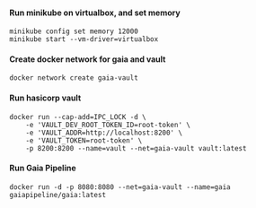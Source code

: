 #### Run minikube on virtualbox, and set memory
```
minikube config set memory 12000
minikube start --vm-driver=virtualbox
```

#### Create docker network for gaia and vault
```
docker network create gaia-vault
```

#### Run hasicorp vault 
```
docker run --cap-add=IPC_LOCK -d \
    -e 'VAULT_DEV_ROOT_TOKEN_ID=root-token' \
    -e 'VAULT_ADDR=http://localhost:8200' \
    -e 'VAULT_TOKEN=root-token' \
    -p 8200:8200 --name=vault --net=gaia-vault vault:latest
```

#### Run Gaia Pipeline
```
docker run -d -p 8080:8080 --net=gaia-vault --name=gaia gaiapipeline/gaia:latest
```